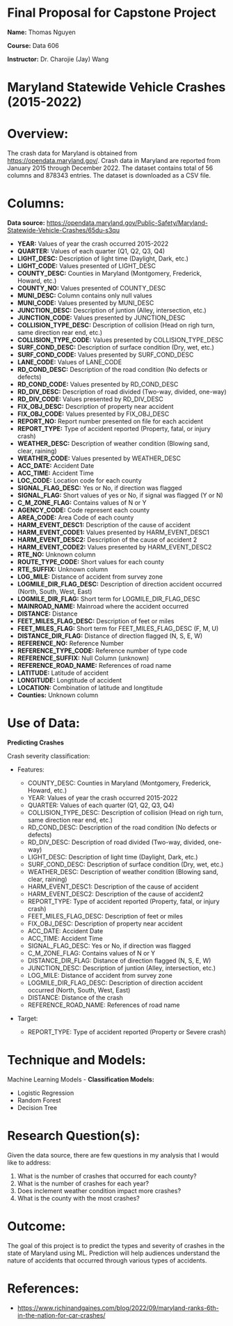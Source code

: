 # Final Proposal for Capstone Project

**Name:** Thomas Nguyen 

**Course:** Data 606 

**Instructor:** Dr. Charojie (Jay) Wang

# Maryland Statewide Vehicle Crashes (2015-2022)

# Overview: 
The crash data for Maryland is obtained from https://opendata.maryland.gov/. Crash data in Maryland are reported from January 2015 through December 2022. The dataset contains total of 56 columns and 878343 entries. The dataset is downloaded as a CSV file. 

# Columns: 
**Data source:** https://opendata.maryland.gov/Public-Safety/Maryland-Statewide-Vehicle-Crashes/65du-s3qu

- **YEAR:** Values of year the crash occurred 2015-2022
- **QUARTER:** Values of each quarter (Q1, Q2, Q3, Q4) 
- **LIGHT_DESC:** Description of light time (Daylight, Dark, etc.) 
- **LIGHT_CODE:** Values presented of LIGHT_DESC
- **COUNTY_DESC:** Counties in Maryland (Montgomery, Frederick, Howard, etc.) 
- **COUNTY_NO:** Values presented of COUNTY_DESC
- **MUNI_DESC:** Column contains only null values 
- **MUNI_CODE:** Values presented by MUNI_DESC
- **JUNCTION_DESC:** Description of juntion (Alley, intersection, etc.) 
- **JUNCTION_CODE:** Values presented by JUNCTION_DESC
- **COLLISION_TYPE_DESC:** Description of collision (Head on righ turn, same direction rear end, etc.) 
- **COLLISION_TYPE_CODE:** Values presented by COLLISION_TYPE_DESC
- **SURF_COND_DESC:** Description of surface condition (Dry, wet, etc.) 
- **SURF_COND_CODE:** Values presented by SURF_COND_DESC
- **LANE_CODE:** Values of LANE_CODE
- **RD_COND_DESC:** Description of the road condition (No defects or defects)
- **RD_COND_CODE:** Values presented by RD_COND_DESC
- **RD_DIV_DESC:** Description of road divided (Two-way, divided, one-way)
- **RD_DIV_CODE:** Values presented by RD_DIV_DESC
- **FIX_OBJ_DESC:** Description of property near accident 
- **FIX_OBJ_CODE:** Values presented by FIX_OBJ_DESC
- **REPORT_NO:** Report number presented on file for each accident
- **REPORT_TYPE:** Type of accident reported (Property, fatal, or injury crash) 
- **WEATHER_DESC:** Description of weather condition (Blowing sand, clear, raining) 
- **WEATHER_CODE:** Values presented by WEATHER_DESC
- **ACC_DATE:** Accident Date
- **ACC_TIME:** Accident Time
- **LOC_CODE:** Location code for each county
- **SIGNAL_FLAG_DESC:** Yes or No, if direction was flagged
- **SIGNAL_FLAG:** Short values of yes or No, if signal was flagged (Y or N) 
- **C_M_ZONE_FLAG:** Contains values of N or Y 
- **AGENCY_CODE:** Code represent each county
- **AREA_CODE:** Area Code of each county
- **HARM_EVENT_DESC1:** Description of the cause of accident 
- **HARM_EVENT_CODE1:** Values presented by HARM_EVENT_DESC1
- **HARM_EVENT_DESC2:** Description of the cause of accident 2
- **HARM_EVENT_CODE2:** Values presented by HARM_EVENT_DESC2
- **RTE_NO:** Unknown column
- **ROUTE_TYPE_CODE:** Short values for each county
- **RTE_SUFFIX:** Unknown column 
- **LOG_MILE:** Distance of accident from survey zone
- **LOGMILE_DIR_FLAG_DESC:** Description of direction accident occurred (North, South, West, East) 
- **LOGMILE_DIR_FLAG:** Short term for LOGMILE_DIR_FLAG_DESC
- **MAINROAD_NAME:** Mainroad where the accident occurred
- **DISTANCE:** Distance
- **FEET_MILES_FLAG_DESC:** Description of feet or miles 
- **FEET_MILES_FLAG:** Short term for FEET_MILES_FLAG_DESC (F, M, U) 
- **DISTANCE_DIR_FLAG:** Distance of direction flagged (N, S, E, W) 
- **REFERENCE_NO:** Reference Number 
- **REFERENCE_TYPE_CODE:** Reference number of type code
- **REFERENCE_SUFFIX:** Null Column (unknown) 
- **REFERENCE_ROAD_NAME:** References of road name 
- **LATITUDE:** Latitude of accident 
- **LONGITUDE:** Longtitude of accident
- **LOCATION:** Combination of latitude and longtitude 
- **Counties:** Unknown column 

# Use of Data: 
**Predicting Crashes** 

Crash severity classification: 
- Features:
  - COUNTY_DESC: Counties in Maryland (Montgomery, Frederick, Howard, etc.)
  - YEAR: Values of year the crash occurred 2015-2022
  - QUARTER: Values of each quarter (Q1, Q2, Q3, Q4)
  - COLLISION_TYPE_DESC: Description of collision (Head on righ turn, same direction rear end, etc.)
  - RD_COND_DESC: Description of the road condition (No defects or defects) 
  - RD_DIV_DESC: Description of road divided (Two-way, divided, one-way)
  - LIGHT_DESC: Description of light time (Daylight, Dark, etc.)
  - SURF_COND_DESC: Description of surface condition (Dry, wet, etc.)
  - WEATHER_DESC: Description of weather condition (Blowing sand, clear, raining)
  - HARM_EVENT_DESC1: Description of the cause of accident  
  - HARM_EVENT_DESC2: Description of the cause of accident2
  - REPORT_TYPE: Type of accident reported (Property, fatal, or injury crash)
  - FEET_MILES_FLAG_DESC: Description of feet or miles
  - FIX_OBJ_DESC: Description of property near accident 
  - ACC_DATE: Accident Date
  - ACC_TIME: Accident Time
  - SIGNAL_FLAG_DESC: Yes or No, if direction was flagged 
  - C_M_ZONE_FLAG: Contains values of N or Y 
  - DISTANCE_DIR_FLAG: Distance of direction flagged (N, S, E, W) 
  - JUNCTION_DESC: Description of juntion (Alley, intersection, etc.)
  - LOG_MILE: Distance of accident from survey zone
  - LOGMILE_DIR_FLAG_DESC: Description of direction accident occurred (North, South, West, East)
  - DISTANCE: Distance of the crash
  - REFERENCE_ROAD_NAME: References of road name   

- Target: 
  - REPORT_TYPE: Type of accident reported (Property or Severe crash) 

# Technique and Models: 
Machine Learning Models - **Classification Models:**
- Logistic Regression 
- Random Forest
- Decision Tree 

# Research Question(s): 
Given the data source, there are few questions in my analysis that I would like to address: 
1. What is the number of crashes that occurred for each county?
2. What is the number of crashes for each year? 
3. Does inclement weather condition impact more crashes?
4. What is the county with the most crashes?

# Outcome: 
The goal of this project is to predict the types and severity of crashes in the state of Maryland using ML. Prediction will help audiences understand the nature of accidents that occurred through various types of accidents. 

# References: 
- https://www.richinandgaines.com/blog/2022/09/maryland-ranks-6th-in-the-nation-for-car-crashes/
